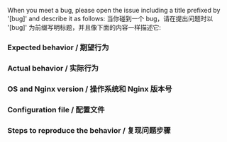 When you meet a bug, please open the issue including a title prefixed by '[bug]' and describe it as follows:
当你碰到一个 bug，请在提出问题时以 '[bug]' 为前缀写明标题，并且像下面的内容一样描述它:

### Expected behavior / 期望行为

### Actual behavior / 实际行为

### OS and Nginx version / 操作系统和 Nginx 版本号

### Configuration file / 配置文件

### Steps to reproduce the behavior / 复现问题步骤
